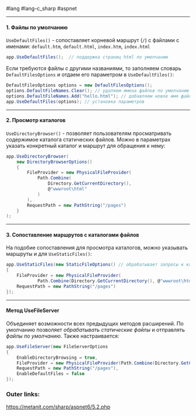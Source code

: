 #lang #lang-c_sharp #aspnet

---
#### 1. Файлы по умолчанию
`UseDefaultFiles()` - сопоставляет корневой маршрут (`/`) с файлами с именами: `default.htm`, `default.html`, `index.htm`, `index.html`
```csharp
app.UseDefaultFiles();  // поддержка страниц html по умолчанию
```

Если требуются файлы с другими названиями, то заполняем словарь `DefaultFilesOptions` и отдаем его параметром в `UseDefaultFiles()`:
```csharp
DefaultFilesOptions options = new DefaultFilesOptions();
options.DefaultFileNames.Clear(); // удаляем имена файлов по умолчанию
options.DefaultFileNames.Add("hello.html"); // добавляем новое имя файла
app.UseDefaultFiles(options); // установка параметров
```

---
#### 2. Просмотр каталогов
`UseDirectoryBrowser()` - позволяет пользователям просматривать содержимое каталога статических файлов.
Можно в параметрах указать конкретный каталог и маршрут для обращения к нему:
```csharp
app.UseDirectoryBrowser(
	new DirectoryBrowserOptions()
	{
	    FileProvider = new PhysicalFileProvider(
		    Path.Combine(
			    Directory.GetCurrentDirectory(), 
			    @"wwwroot\html"
			)
		),
	    RequestPath = new PathString("/pages")
	}
);
```

---
#### 3. Сопоставление маршрутов с каталогами файлов
На подобие сопоставления для просмотра каталогов, можно указывать маршруты и для `UseStaticFiles()`:
```csharp
app.UseStaticFiles(new StaticFileOptions() // обрабатывает запросы к каталогу wwwroot/html
{
    FileProvider = new PhysicalFileProvider(
            Path.Combine(Directory.GetCurrentDirectory(), @"wwwroot\html")),
    RequestPath = new PathString("/pages")
});
```

---
#### Метод UseFileServer
Объединяет возможности всех предыдущих методов расширений.
По умолчанию позволяет *обрабатывать статические файлы* и отправлять *файлы по умолчанию*.
Также настраивается:
```csharp
app.UseFileServer(new FileServerOptions
{
    EnableDirectoryBrowsing = true,
    FileProvider = new PhysicalFileProvider(Path.Combine(Directory.GetCurrentDirectory(), @"wwwroot\html")),
    RequestPath = new PathString("/pages"),
    EnableDefaultFiles = false
});
```

### Outer links:
https://metanit.com/sharp/aspnet6/5.2.php